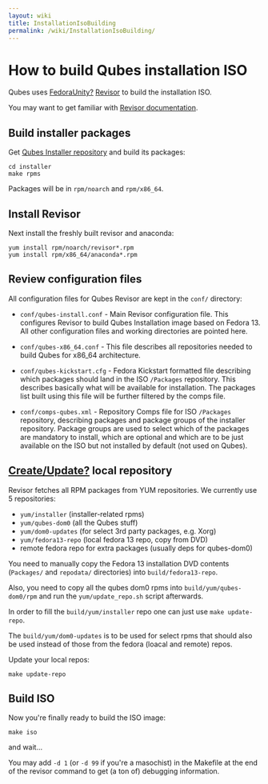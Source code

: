 ```yaml
---
layout: wiki
title: InstallationIsoBuilding
permalink: /wiki/InstallationIsoBuilding/
---
```


How to build Qubes installation ISO
===================================

Qubes uses [FedoraUnity?](/wiki/FedoraUnity) [​Revisor](http://revisor.fedoraunity.org/) to build the installation ISO.

You may want to get familiar with [​Revisor documentation](http://revisor.fedoraunity.org/documentation).

Build installer packages
------------------------

Get [​Qubes Installer repository](http://git.qubes-os.org/?p=smoku/installer) and build its packages:

``` {.wiki}
cd installer
make rpms
```

Packages will be in `rpm/noarch` and `rpm/x86_64`.

Install Revisor
---------------

Next install the freshly built revisor and anaconda:

``` {.wiki}
yum install rpm/noarch/revisor*.rpm
yum install rpm/x86_64/anaconda*.rpm
```

Review configuration files
--------------------------

All configuration files for Qubes Revisor are kept in the ```conf/``` directory:

-   ```conf/qubes-install.conf``` - Main Revisor configuration file. This configures Revisor to build Qubes Installation image based on Fedora 13. All other configuration files and working directories are pointed here.

-   ```conf/qubes-x86_64.conf``` - This file describes all repositories needed to build Qubes for x86\_64 architecture.

-   ```conf/qubes-kickstart.cfg``` - Fedora Kickstart formatted file describing which packages should land in the ISO `/Packages` repository. This describes basically what will be available for installation. The packages list built using this file will be further filtered by the comps file.

-   ```conf/comps-qubes.xml``` - Repository Comps file for ISO `/Packages` repository, describing packages and package groups of the installer repository. Package groups are used to select which of the packages are mandatory to install, which are optional and which are to be just available on the ISO but not installed by default (not used on Qubes).

[Create/Update?](/wiki/Create/Update) local repository
------------------------------------------------------

Revisor fetches all RPM packages from YUM repositories. We currently use 5 repositories:

-   ```yum/installer``` (installer-related rpms)
-   ```yum/qubes-dom0``` (all the Qubes stuff)
-   ```yum/dom0-updates``` (for select 3rd party packages, e.g. Xorg)
-   ```yum/fedora13-repo``` (local fedora 13 repo, copy from DVD)
-   remote fedora repo for extra packages (usually deps for qubes-dom0)

You need to manually copy the Fedora 13 installation DVD contents (```Packages/``` and ```repodata/``` directories) into ```build/fedora13-repo```.

Also, you need to copy all the qubes dom0 rpms into ```build/yum/qubes-dom0/rpm``` and run the ```yum/update_repo.sh``` script afterwards.

In order to fill the ```build/yum/installer``` repo one can just use ```make update-repo```.

The ```build/yum/dom0-updates``` is to be used for select rpms that should also be used instead of those from the fedora (loacal and remote) repos.

Update your local repos:

``` {.wiki}
make update-repo
```

Build ISO
---------

Now you're finally ready to build the ISO image:

``` {.wiki}
make iso
```

and wait...

You may add `-d 1` (or `-d 99` if you're a masochist) in the Makefile at the end of the revisor command to get (a ton of) debugging information.
